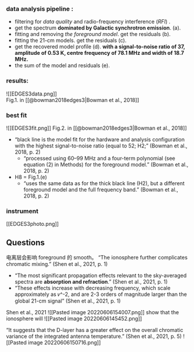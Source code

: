 

### data analysis pipeline :
- filtering for *data quality* and radio-frequency interference (*RFI*) .
- get the spectrum **dominated by Galactic synchrotron emission**. (a).
- fitting and removing *the foreground model*. get the residuals (b). 
- fitting the 21-cm models. get the residuals (c). 
- get the recovered model profile (d).  **with a signal-to-noise ratio of 37, amplitude of 0.53 K, centre frequency of 78.1 MHz and width of 18.7 MHz.**
- the sum of the model and residuals (e).


### results:

![[EDGES3data.png]]  
Fig.1. in [[@bowman2018edges3|Bowman et al., 2018]]

### best fit

![[EDGES3fit.png]]
Fig.2. in [[@bowman2018edges3|Bowman et al., 2018]]

- “black line is the model fit for the hardware and analysis configuration with the highest signal-to-noise ratio (equal to 52; H2;” (Bowman et al., 2018, p. 2)
	- “processed using 60–99 MHz and a four-term polynomial (see equation (2) in Methods) for the foreground model.” (Bowman et al., 2018, p. 2)
- H8 = Fig.1.(e)
	- “uses the same data as for the thick black line (H2), but a different foreground model and the full frequency band.” (Bowman et al., 2018, p. 2)

### instrument 
[[EDGES3photo.png]]


## Questions 

电离层会影响 foreground 的 smooth。
“The ionosphere further complicates chromatic mixing.” (Shen et al., 2021, p. 1)
- “The most significant propagation effects relevant to the sky-averaged spectra are **absorption and refraction**.” (Shen et al., 2021, p. 1)
- “These effects increase with decreasing frequency, which scale approximately as 𝜈^-2, and are 2-3 orders of magnitude larger than the global 21-cm signal” (Shen et al., 2021, p. 1)

Shen et al., 2021
![[Pasted image 20220606154007.png]]
show that the ionosphere will 
![[Pasted image 20220606145452.png]]

“It suggests that the D-layer has a greater effect on the overall chromatic variance of the integrated antenna temperature.” (Shen et al., 2021, p. 5)
![[Pasted image 20220606150716.png]]